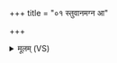 +++
title = "०१ स्तुवानमग्न आ"

+++
<details><summary>मूलम् (VS)</summary>

स्तु॑वा॒नम॑ग्न॒ आ व॑ह यातु॒धानं॑ किमी॒दिन॑म्। त्वं हि दे॑व वन्दि॒तो ह॒न्ता दस्यो॑र्ब॒भूवि॑थ ॥
</details>